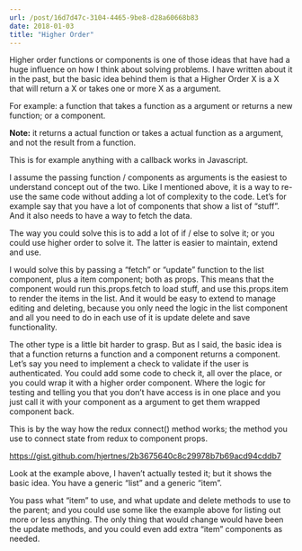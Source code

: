 ```yaml
---
url: /post/16d7d47c-3104-4465-9be8-d28a60668b83
date: 2018-01-03
title: "Higher Order"
---
```


Higher order functions or components is one of those ideas that have had a huge influence on how I think about solving problems. I have written about it in the past, but the basic idea behind them is that a Higher Order X is a X that will return a X or takes one or more X as a argument.



For example: a function that takes a function as a argument or returns a new function; or a component.



**Note:** it returns a actual function or takes a actual function as a argument, and not the result from a function.



This is for example anything with a callback works in Javascript.



I assume the passing function / components as arguments is the easiest to understand concept out of the two. Like I mentioned above, it is a way to re-use the same code without adding a lot of complexity to the code. Let&#8217;s for example say that you have a lot of components that show a list of &#8220;stuff&#8221;. And it also needs to have a way to fetch the data.



The way you could solve this is to add a lot of if / else to solve it; or you could use higher order to solve it. The latter is easier to maintain, extend and use.



I would solve this by passing a &#8220;fetch&#8221; or &#8220;update&#8221; function to the list component, plus a item component; both as props. This means that the component would run this.props.fetch to load stuff, and use this.props.item to render the items in the list. And it would be easy to extend to manage editing and deleting, because you only need the logic in the list component and all you need to do in each use of it is update delete and save functionality.



The other type is a little bit harder to grasp. But as I said, the basic idea is that a function returns a function and a component returns a component. Let&#8217;s say you need to implement a check to validate if the user is authenticated. You could add some code to check it, all over the place, or you could wrap it with a higher order component. Where the logic for testing and telling you that you don&#8217;t have access is in one place and you just call it with your component as a argument to get them wrapped component back.



This is by the way how the redux connect() method works; the method you use to connect state from redux to component props.



<https://gist.github.com/hjertnes/2b3675640c8c29978b7b69acd94cddb7>



Look at the example above, I haven&#8217;t actually tested it; but it shows the basic idea. You have a generic &#8220;list&#8221; and a generic &#8220;item&#8221;.



You pass what &#8220;item&#8221; to use, and what update and delete methods to use to the parent; and you could use some like the example above for listing out more or less anything. The only thing that would change would have been the update methods, and you could even add extra &#8220;item&#8221; components as needed.